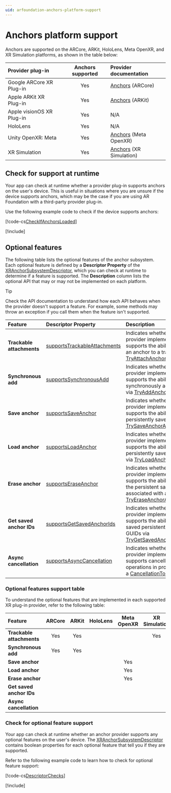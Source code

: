 ```yaml
---
uid: arfoundation-anchors-platform-support
---
```

# Anchors platform support

Anchors are supported on the ARCore, ARKit, HoloLens, Meta OpenXR, and XR Simulation platforms, as shown in the table below:

| Provider plug-in | Anchors supported | Provider documentation |
| :--------------- | :---------------: | :--------------------- |
| Google ARCore XR Plug-in | Yes | [Anchors](xref:arcore-anchors) (ARCore) |
| Apple ARKit XR Plug-in | Yes | [Anchors](xref:arkit-anchors) (ARKit) |
| Apple visionOS XR Plug-in | Yes | N/A |
| HoloLens | Yes | N/A |
| Unity OpenXR: Meta | Yes | [Anchors](xref:meta-openxr-anchors) (Meta OpenXR) |
| XR Simulation | Yes | [Anchors](xref:arfoundation-simulation-anchors) (XR Simulation) |

## Check for support at runtime

Your app can check at runtime whether a provider plug-in supports anchors on the user's device. This is useful in situations where you are unsure if the device supports anchors, which may be the case if you are using AR Foundation with a third-party provider plug-in.

Use the following example code to check if the device supports anchors:

[!code-cs[CheckIfAnchorsLoaded](../../../Tests/Runtime/CodeSamples/LoaderUtilitySamples.cs#CheckIfAnchorsLoaded)]

[!include[](../../snippets/initialization.md)]

## Optional features

The following table lists the optional features of the anchor subsystem. Each optional feature is defined by a **Descriptor Property** of the [XRAnchorSubsystemDescriptor](xref:UnityEngine.XR.ARSubsystems.XRAnchorSubsystemDescriptor), which you can check at runtime to determine if a feature is supported. The **Description** column lists the optional API that may or may not be implemented on each platform.

> [!TIP]
> Check the API documentation to understand how each API behaves when the provider doesn't support a feature. For example, some methods may throw an exception if you call them when the feature isn't supported.

| Feature | Descriptor Property | Description |
| :------ | :------------------ | :---------- |
| **Trackable attachments** | [supportsTrackableAttachments](xref:UnityEngine.XR.ARSubsystems.XRAnchorSubsystemDescriptor.supportsTrackableAttachments) | Indicates whether the provider implementation supports the ability to attach an anchor to a trackable via [TryAttachAnchor](xref:UnityEngine.XR.ARSubsystems.XRAnchorSubsystem.TryAttachAnchor(UnityEngine.XR.ARSubsystems.TrackableId,UnityEngine.Pose,UnityEngine.XR.ARSubsystems.XRAnchor@)). |
| **Synchronous add** | [supportsSynchronousAdd](xref:UnityEngine.XR.ARSubsystems.XRAnchorSubsystemDescriptor.supportsSynchronousAdd) | Indicates whether the provider implementation supports the ability to synchronously add anchors via [TryAddAnchor](xref:UnityEngine.XR.ARSubsystems.XRAnchorSubsystem.TryAddAnchor(UnityEngine.Pose,UnityEngine.XR.ARSubsystems.XRAnchor@)). |
| **Save anchor** | [supportsSaveAnchor](xref:UnityEngine.XR.ARSubsystems.XRAnchorSubsystemDescriptor.supportsSaveAnchor) | Indicates whether the provider implementation supports the ability to persistently save anchors via [TrySaveAnchorAsync](xref:UnityEngine.XR.ARSubsystems.XRAnchorSubsystem.TrySaveAnchorAsync(UnityEngine.XR.ARSubsystems.TrackableId,CancellationToken)). |
| **Load anchor** | [supportsLoadAnchor](xref:UnityEngine.XR.ARSubsystems.XRAnchorSubsystemDescriptor.supportsLoadAnchor) | Indicates whether the provider implementation supports the ability to load persistently saved anchors via [TryLoadAnchorAsync](xref:UnityEngine.XR.ARSubsystems.XRAnchorSubsystem.TryLoadAnchorAsync(UnityEngine.XR.ARSubsystems.SerializableGuid,CancellationToken)). |
| **Erase anchor** | [supportsEraseAnchor](xref:UnityEngine.XR.ARSubsystems.XRAnchorSubsystemDescriptor.supportsEraseAnchor) | Indicates whether the provider implementation supports the ability to erase the persistent saved data associated with an anchor via [TryEraseAnchorAsync](xref:UnityEngine.XR.ARSubsystems.XRAnchorSubsystem.TryEraseAnchorAsync(UnityEngine.XR.ARSubsystems.SerializableGuid,CancellationToken)). |
| **Get saved anchor IDs** | [supportsGetSavedAnchorIds](xref:UnityEngine.XR.ARSubsystems.XRAnchorSubsystemDescriptor.supportsGetSavedAnchorIds) | Indicates whether the provider implementation supports the ability to get all saved persistent anchor GUIDs via [TryGetSavedAnchorIdsAsync](xref:UnityEngine.XR.ARSubsystems.XRAnchorSubsystem.TryGetSavedAnchorIdsAsync(Unity.Collections.Allocator,CancellationToken)). |
| **Async cancellation** | [supportsAsyncCancellation](xref:UnityEngine.XR.ARSubsystems.XRAnchorSubsystemDescriptor.supportsAsyncCancellation) | Indicates whether the provider implementation supports cancelling async operations in progress using a [CancellationToken](https://learn.microsoft.com/en-us/dotnet/api/system.threading.cancellationtoken?view=net-8.0). |

<a id="optional-features-support-table"/>

### Optional features support table

To understand the optional features that are implemented in each supported XR plug-in provider, refer to the following table:

| Feature | ARCore | ARKit | HoloLens | Meta OpenXR | XR Simulation |
| :------ | :----: | :---: | :------: | :---------: | :-----------: |
| **Trackable attachments** | Yes | Yes | | | Yes |
| **Synchronous add** | Yes | Yes | | | |
| **Save anchor** | | | | Yes | |
| **Load anchor** | | | | Yes | |
| **Erase anchor** | | | | Yes | |
| **Get saved anchor IDs** | | | | | |
| **Async cancellation** | | | | | |

### Check for optional feature support

Your app can check at runtime whether an anchor provider supports any optional features on the user's device. The [XRAnchorSubsystemDescriptor](xref:UnityEngine.XR.ARSubsystems.XRAnchorSubsystemDescriptor) contains boolean properties for each optional feature that tell you if they are supported.

Refer to the following example code to learn how to check for optional feature support:

[!code-cs[DescriptorChecks](../../../Tests/Runtime/CodeSamples/ARAnchorManagerSamples.cs#DescriptorChecks)]

[!include[](../../snippets/apple-arkit-trademark.md)]
